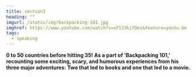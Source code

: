```yaml
---
title: section3
heading: ""
imgurl: /static/img/backpacking-101.jpg
imghref: https://www.youtube.com/watch?v=sF133kj7Qes&feature=youtu.be
tags:
  - speaking
---
```

**0 to 50 countries before hitting 35! As a part of 'Backpacking 101,' recounting some exciting, scary, and humorous experiences from his three major adventures: Two that led to books and one that led to a movie.**